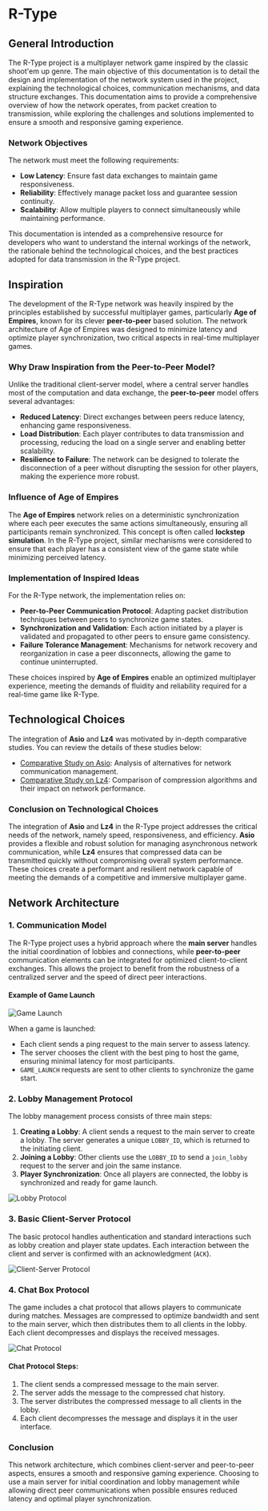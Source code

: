 # R-Type

## General Introduction

The R-Type project is a multiplayer network game inspired by the classic shoot'em up genre. The main objective of this documentation is to detail the design and implementation of the network system used in the project, explaining the technological choices, communication mechanisms, and data structure exchanges. This documentation aims to provide a comprehensive overview of how the network operates, from packet creation to transmission, while exploring the challenges and solutions implemented to ensure a smooth and responsive gaming experience.

### Network Objectives

The network must meet the following requirements:
- **Low Latency**: Ensure fast data exchanges to maintain game responsiveness.
- **Reliability**: Effectively manage packet loss and guarantee session continuity.
- **Scalability**: Allow multiple players to connect simultaneously while maintaining performance.

This documentation is intended as a comprehensive resource for developers who want to understand the internal workings of the network, the rationale behind the technological choices, and the best practices adopted for data transmission in the R-Type project.

## Inspiration

The development of the R-Type network was heavily inspired by the principles established by successful multiplayer games, particularly **Age of Empires**, known for its clever **peer-to-peer** based solution. The network architecture of Age of Empires was designed to minimize latency and optimize player synchronization, two critical aspects in real-time multiplayer games.

### Why Draw Inspiration from the Peer-to-Peer Model?

Unlike the traditional client-server model, where a central server handles most of the computation and data exchange, the **peer-to-peer** model offers several advantages:
- **Reduced Latency**: Direct exchanges between peers reduce latency, enhancing game responsiveness.
- **Load Distribution**: Each player contributes to data transmission and processing, reducing the load on a single server and enabling better scalability.
- **Resilience to Failure**: The network can be designed to tolerate the disconnection of a peer without disrupting the session for other players, making the experience more robust.

### Influence of Age of Empires

The **Age of Empires** network relies on a deterministic synchronization where each peer executes the same actions simultaneously, ensuring all participants remain synchronized. This concept is often called **lockstep simulation**. In the R-Type project, similar mechanisms were considered to ensure that each player has a consistent view of the game state while minimizing perceived latency.

### Implementation of Inspired Ideas

For the R-Type network, the implementation relies on:
- **Peer-to-Peer Communication Protocol**: Adapting packet distribution techniques between peers to synchronize game states.
- **Synchronization and Validation**: Each action initiated by a player is validated and propagated to other peers to ensure game consistency.
- **Failure Tolerance Management**: Mechanisms for network recovery and reorganization in case a peer disconnects, allowing the game to continue uninterrupted.

These choices inspired by **Age of Empires** enable an optimized multiplayer experience, meeting the demands of fluidity and reliability required for a real-time game like R-Type.

## Technological Choices

The integration of **Asio** and **Lz4** was motivated by in-depth comparative studies. You can review the details of these studies below:

- [Comparative Study on Asio](./Etudes/Etude%20Comparative%20Asio.pdf): Analysis of alternatives for network communication management.
- [Comparative Study on Lz4](./Etudes/Etude%20Comparative%20Lib%20Compression.pdf): Comparison of compression algorithms and their impact on network performance.

### Conclusion on Technological Choices

The integration of **Asio** and **Lz4** in the R-Type project addresses the critical needs of the network, namely speed, responsiveness, and efficiency. **Asio** provides a flexible and robust solution for managing asynchronous network communication, while **Lz4** ensures that compressed data can be transmitted quickly without compromising overall system performance. These choices create a performant and resilient network capable of meeting the demands of a competitive and immersive multiplayer game.

## Network Architecture

### 1. Communication Model

The R-Type project uses a hybrid approach where the **main server** handles the initial coordination of lobbies and connections, while **peer-to-peer** communication elements can be integrated for optimized client-to-client exchanges. This allows the project to benefit from the robustness of a centralized server and the speed of direct peer interactions.

#### Example of Game Launch
![Game Launch](./images/img_3.png)

When a game is launched:
- Each client sends a ping request to the main server to assess latency.
- The server chooses the client with the best ping to host the game, ensuring minimal latency for most participants.
- `GAME_LAUNCH` requests are sent to other clients to synchronize the game start.

### 2. Lobby Management Protocol

The lobby management process consists of three main steps:
1. **Creating a Lobby**: A client sends a request to the main server to create a lobby. The server generates a unique `LOBBY_ID`, which is returned to the initiating client.
2. **Joining a Lobby**: Other clients use the `LOBBY_ID` to send a `join_lobby` request to the server and join the same instance.
3. **Player Synchronization**: Once all players are connected, the lobby is synchronized and ready for game launch.

![Lobby Protocol](./images/img_2.png)

### 3. Basic Client-Server Protocol

The basic protocol handles authentication and standard interactions such as lobby creation and player state updates. Each interaction between the client and server is confirmed with an acknowledgment (`ACK`).

![Client-Server Protocol](./images/img.png)

### 4. Chat Box Protocol

The game includes a chat protocol that allows players to communicate during matches. Messages are compressed to optimize bandwidth and sent to the main server, which then distributes them to all clients in the lobby. Each client decompresses and displays the received messages.

![Chat Protocol](./images/img_1.png)

#### Chat Protocol Steps:
1. The client sends a compressed message to the main server.
2. The server adds the message to the compressed chat history.
3. The server distributes the compressed message to all clients in the lobby.
4. Each client decompresses the message and displays it in the user interface.

### Conclusion

This network architecture, which combines client-server and peer-to-peer aspects, ensures a smooth and responsive gaming experience. Choosing to use a main server for initial coordination and lobby management while allowing direct peer communications when possible ensures reduced latency and optimal player synchronization.
